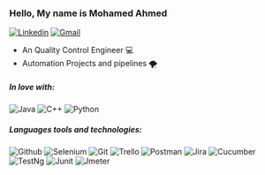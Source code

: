 ### Hello, My name is Mohamed Ahmed

[![Linkedin](https://img.shields.io/badge/linkedin-0077B5?style=for-the-badge&logo=linkedin&link=http://right)](https://www.linkedin.com/in/mohamed8ahmed/)
[![Gmail](https://img.shields.io/badge/gmail-EA4335?style=for-the-badge&logo=gmail&link=http://right&logoColor=ffffff)](mailto:mohamedahmed.desouki1@gmail.com)


- An Quality Control Engineer 💻
- Automation Projects and pipelines 🌪️


##### In love with: 
![Java](https://img.shields.io/badge/Java-5382a1?style=for-the-badge&logo=Java&link=http://right)
![C++](https://img.shields.io/badge/C++-0052CC?style=for-the-badge&logo=C++t&link=http://right&logoColor=000000)
![Python](https://img.shields.io/badge/python-306998?style=for-the-badge&logo=C++t&link=http://right&logoColor=000000)


##### Languages tools and technologies:
![Github](https://img.shields.io/badge/github-181717?style=for-the-badge&logo=github&link=http://right&logoColor=ffffff)
![Selenium](https://img.shields.io/badge/selenium-7FFF00?style=for-the-badge&logo=Selenium&link=http://right&logoColor=ffffff)
![Git](https://img.shields.io/badge/git-F05032?style=for-the-badge&logo=git&link=http://right&logoColor=ffffff)
![Trello](https://img.shields.io/badge/trello-0084D1?style=for-the-badge&logo=Trello=http://right&logoColor=ffffff)
![Postman](https://img.shields.io/badge/postman-FF6C37?style=for-the-badge&logo=postman&link=http://right&logoColor=ffffff)
![Jira](https://img.shields.io/badge/jira-0052CC?style=for-the-badge&logo=Jira&link=http://right&logoColor=ffffff)
![Cucumber](https://img.shields.io/badge/cucumber-80bf26?style=for-the-badge&logo=Cucumber&link=http://right&logoColor=ffffff)
![TestNg](https://img.shields.io/badge/testng-61DAFB?style=for-the-badge&logo=TestNg&link=http://right&logoColor=ffffff)
![Junit](https://img.shields.io/badge/Junit-F05032?style=for-the-badge&logo=git&link=http://right&logoColor=ffffff)
![Jmeter](https://img.shields.io/badge/Jmeter-7FFF00?style=for-the-badge&logo=Selenium&link=http://right&logoColor=ffffff)

